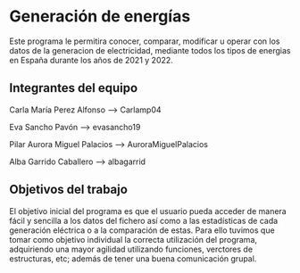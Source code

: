 # Generación de energías

Este programa le permitira conocer, comparar, modificar u operar con los datos de la generacion de electricidad, mediante todos los tipos de energias en España durante los años de 2021 y 2022.

## Integrantes del equipo

Carla María Perez Alfonso --> Carlamp04 

Eva Sancho Pavón --> evasancho19  

Pilar Aurora Miguel Palacios --> AuroraMiguelPalacios 

Alba Garrido Caballero --> albagarrid 

## Objetivos del trabajo

El objetivo inicial del programa es que el usuario pueda acceder de manera fácil y sencilla a los datos del fichero así como a las estadísticas de cada generación eléctrica o a la comparación de estas. Para ello tuvimos que tomar como objetivo individual la correcta utilización del programa, adquiriendo una mayor agilidad utilizando funciones, verctores de estructuras, etc; además de tener una buena comunicación grupal.
